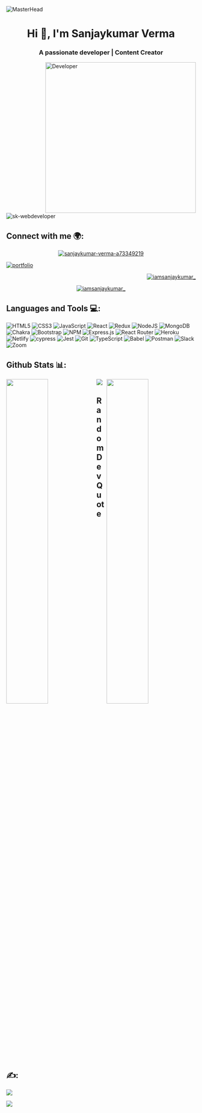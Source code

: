 ![MasterHead](https://dezinebrainz.com/images/web-design-gif.gif)
<h1 align="center">Hi 👋, I'm Sanjaykumar Verma</h1>
<h3 align="center">A passionate developer | Content Creator</h3>
<img align="right" alt="Developer" width="400" src="https://jodhpurwebdesigner.com/wp-content/uploads/2019/08/web-development.gif"/>


<p align="left"> <img src="https://komarev.com/ghpvc/?username=sk-webdeveloper&label=Profile%20views&color=0e75b6&style=flat" alt="sk-webdeveloper" /> </p>

## Connect with me 🌍:
  <p align="center"> <a href="https://linkedin.com/in/sanjaykumar-verma-a73349219" target="blank"><img src="https://img.shields.io/badge/linkedin-%230077B5.svg?style=for-the-badge&logo=linkedin&logoColor=white" alt="sanjaykumar-verma-a73349219" /></a> </p>
  <p align="left"> <a href="https://sanjaykuma-portfolio.netlify.app/" target="blank"><img src="https://img.shields.io/badge/Portfolio-%23000000.svg?style=for-the-badge&logo=firefox&logoColor=#FF7139" alt="portfolio" /></a> </p>
  <p align="right"> <a href="https://twitter.com/iamsanjaykumar_" target="_blank"><img src="https://img.shields.io/badge/Twitter-%231DA1F2.svg?style=for-the-badge&logo=Twitter&logoColor=white" alt="iamsanjaykumar_" /></a> </p>
  <p align="center"> <a href="https://www.youtube.com/channel/UCVwdJKBVjjWv-yNDTm0pIKw" target="blank"><img src="https://img.shields.io/badge/YouTube-%23FF0000.svg?style=for-the-badge&logo=YouTube&logoColor=white" alt="iamsanjaykumar_" /></a> </p>

## Languages and Tools 💻:
  ![HTML5](https://img.shields.io/badge/html5-%23E34F26.svg?style=for-the-badge&logo=html5&logoColor=white)
  ![CSS3](https://img.shields.io/badge/css3-%231572B6.svg?style=for-the-badge&logo=css3&logoColor=white)
  ![JavaScript](https://img.shields.io/badge/javascript-%23323330.svg?style=for-the-badge&logo=javascript&logoColor=%23F7DF1E)
  ![React](https://img.shields.io/badge/react-%2320232a.svg?style=for-the-badge&logo=react&logoColor=%2361DAFB)
  ![Redux](https://img.shields.io/badge/redux-%23593d88.svg?style=for-the-badge&logo=redux&logoColor=white)
  ![NodeJS](https://img.shields.io/badge/node.js-6DA55F?style=for-the-badge&logo=node.js&logoColor=white)
  ![MongoDB](https://img.shields.io/badge/MongoDB-%234ea94b.svg?style=for-the-badge&logo=mongodb&logoColor=white)
  ![Chakra](https://img.shields.io/badge/chakra-%234ED1C5.svg?style=for-the-badge&logo=chakraui&logoColor=white)
  ![Bootstrap](https://img.shields.io/badge/bootstrap-%23563D7C.svg?style=for-the-badge&logo=bootstrap&logoColor=white)
  ![NPM](https://img.shields.io/badge/NPM-%23000000.svg?style=for-the-badge&logo=npm&logoColor=white)
  ![Express.js](https://img.shields.io/badge/express.js-%23404d59.svg?style=for-the-badge&logo=express&logoColor=%2361DAFB)
  ![React Router](https://img.shields.io/badge/React_Router-CA4245?style=for-the-badge&logo=react-router&logoColor=white)
  ![Heroku](https://img.shields.io/badge/heroku-%23430098.svg?style=for-the-badge&logo=heroku&logoColor=white)
  ![Netlify](https://img.shields.io/badge/netlify-%23000000.svg?style=for-the-badge&logo=netlify&logoColor=#00C7B7)
  ![cypress](https://img.shields.io/badge/-cypress-%23E5E5E5?style=for-the-badge&logo=cypress&logoColor=058a5e)
  ![Jest](https://img.shields.io/badge/-jest-%23C21325?style=for-the-badge&logo=jest&logoColor=white)
  ![Git](https://img.shields.io/badge/git-%23F05033.svg?style=for-the-badge&logo=git&logoColor=white)
  ![TypeScript](https://img.shields.io/badge/typescript-%23007ACC.svg?style=for-the-badge&logo=typescript&logoColor=white)
  ![Babel](https://img.shields.io/badge/Babel-F9DC3e?style=for-the-badge&logo=babel&logoColor=black)
  ![Postman](https://img.shields.io/badge/Postman-FF6C37?style=for-the-badge&logo=postman&logoColor=white)
  ![Slack](https://img.shields.io/badge/Slack-4A154B?style=for-the-badge&logo=slack&logoColor=white)
  ![Zoom](https://img.shields.io/badge/Zoom-2D8CFF?style=for-the-badge&logo=zoom&logoColor=white)

## Github Stats 📊:
  <img align="left" width="47%" src="https://github-readme-stats.vercel.app/api?username=sanjaykumarverma01&show_icons=true&theme=radical" />
  <img align="right" width="47%" src="https://github-readme-stats.vercel.app/api/top-langs/?username=sanjaykumarverma01&layout=compact&theme=radical" />
  <img src="https://activity-graph.herokuapp.com/graph?username=sanjaykumarverma01&theme=rogue"/>

## Random Dev Quote ✍️:
![](https://quotes-github-readme.vercel.app/api?type=horizontal&theme=radical)

![](https://raw.githubusercontent.com/Trilokia/Trilokia/379277808c61ef204768a61bbc5d25bc7798ccf1/bottom_header.svg)
